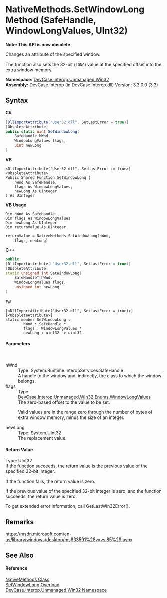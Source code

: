 # NativeMethods.SetWindowLong Method (SafeHandle, WindowLongValues, UInt32)
 

**Note: This API is now obsolete.**

Changes an attribute of the specified window. 

 The function also sets the 32-bit (`LONG`) value at the specified offset into the extra window memory.

**Namespace:**&nbsp;<a href="N_DevCase_Interop_Unmanaged_Win32">DevCase.Interop.Unmanaged.Win32</a><br />**Assembly:**&nbsp;DevCase.Interop (in DevCase.Interop.dll) Version: 3.3.0.0 (3.3)

## Syntax

**C#**<br />
``` C#
[DllImportAttribute("User32.dll", SetLastError = true)]
[ObsoleteAttribute]
public static uint SetWindowLong(
	SafeHandle hWnd,
	WindowLongValues flags,
	uint newLong
)
```

**VB**<br />
``` VB
<DllImportAttribute("User32.dll", SetLastError := true>]
<ObsoleteAttribute>
Public Shared Function SetWindowLong ( 
	hWnd As SafeHandle,
	flags As WindowLongValues,
	newLong As UInteger
) As UInteger
```

**VB Usage**<br />
``` VB Usage
Dim hWnd As SafeHandle
Dim flags As WindowLongValues
Dim newLong As UInteger
Dim returnValue As UInteger

returnValue = NativeMethods.SetWindowLong(hWnd, 
	flags, newLong)
```

**C++**<br />
``` C++
public:
[DllImportAttribute(L"User32.dll", SetLastError = true)]
[ObsoleteAttribute]
static unsigned int SetWindowLong(
	SafeHandle^ hWnd, 
	WindowLongValues flags, 
	unsigned int newLong
)
```

**F#**<br />
``` F#
[<DllImportAttribute("User32.dll", SetLastError = true)>]
[<ObsoleteAttribute>]
static member SetWindowLong : 
        hWnd : SafeHandle * 
        flags : WindowLongValues * 
        newLong : uint32 -> uint32 

```


#### Parameters
&nbsp;<dl><dt>hWnd</dt><dd>Type: System.Runtime.InteropServices.SafeHandle<br />A handle to the window and, indirectly, the class to which the window belongs.</dd><dt>flags</dt><dd>Type: <a href="T_DevCase_Interop_Unmanaged_Win32_Enums_WindowLongValues">DevCase.Interop.Unmanaged.Win32.Enums.WindowLongValues</a><br />The zero-based offset to the value to be set. 

 Valid values are in the range zero through the number of bytes of extra window memory, minus the size of an integer.</dd><dt>newLong</dt><dd>Type: System.UInt32<br />The replacement value.</dd></dl>

#### Return Value
Type: UInt32<br />If the function succeeds, the return value is the previous value of the specified 32-bit integer. 

 If the function fails, the return value is zero. 

 If the previous value of the specified 32-bit integer is zero, and the function succeeds, the return value is zero. 

 To get extended error information, call GetLastWin32Error().

## Remarks
<a href="https://msdn.microsoft.com/en-us/library/windows/desktop/ms633591%28v=vs.85%29.aspx" target="_blank">https://msdn.microsoft.com/en-us/library/windows/desktop/ms633591%28v=vs.85%29.aspx</a>

## See Also


#### Reference
<a href="T_DevCase_Interop_Unmanaged_Win32_NativeMethods">NativeMethods Class</a><br /><a href="Overload_DevCase_Interop_Unmanaged_Win32_NativeMethods_SetWindowLong">SetWindowLong Overload</a><br /><a href="N_DevCase_Interop_Unmanaged_Win32">DevCase.Interop.Unmanaged.Win32 Namespace</a><br />
